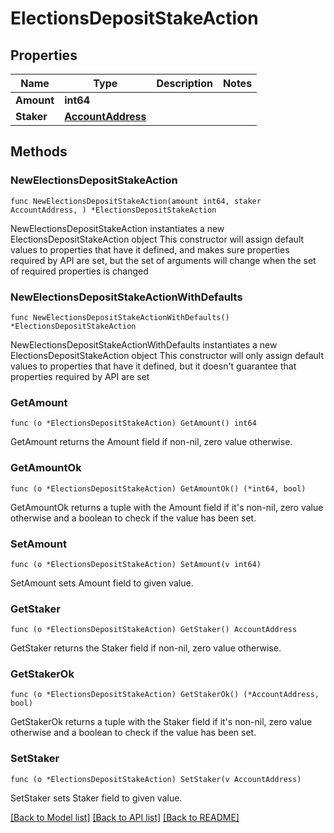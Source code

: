 # ElectionsDepositStakeAction

## Properties

Name | Type | Description | Notes
------------ | ------------- | ------------- | -------------
**Amount** | **int64** |  | 
**Staker** | [**AccountAddress**](AccountAddress.md) |  | 

## Methods

### NewElectionsDepositStakeAction

`func NewElectionsDepositStakeAction(amount int64, staker AccountAddress, ) *ElectionsDepositStakeAction`

NewElectionsDepositStakeAction instantiates a new ElectionsDepositStakeAction object
This constructor will assign default values to properties that have it defined,
and makes sure properties required by API are set, but the set of arguments
will change when the set of required properties is changed

### NewElectionsDepositStakeActionWithDefaults

`func NewElectionsDepositStakeActionWithDefaults() *ElectionsDepositStakeAction`

NewElectionsDepositStakeActionWithDefaults instantiates a new ElectionsDepositStakeAction object
This constructor will only assign default values to properties that have it defined,
but it doesn't guarantee that properties required by API are set

### GetAmount

`func (o *ElectionsDepositStakeAction) GetAmount() int64`

GetAmount returns the Amount field if non-nil, zero value otherwise.

### GetAmountOk

`func (o *ElectionsDepositStakeAction) GetAmountOk() (*int64, bool)`

GetAmountOk returns a tuple with the Amount field if it's non-nil, zero value otherwise
and a boolean to check if the value has been set.

### SetAmount

`func (o *ElectionsDepositStakeAction) SetAmount(v int64)`

SetAmount sets Amount field to given value.


### GetStaker

`func (o *ElectionsDepositStakeAction) GetStaker() AccountAddress`

GetStaker returns the Staker field if non-nil, zero value otherwise.

### GetStakerOk

`func (o *ElectionsDepositStakeAction) GetStakerOk() (*AccountAddress, bool)`

GetStakerOk returns a tuple with the Staker field if it's non-nil, zero value otherwise
and a boolean to check if the value has been set.

### SetStaker

`func (o *ElectionsDepositStakeAction) SetStaker(v AccountAddress)`

SetStaker sets Staker field to given value.



[[Back to Model list]](../README.md#documentation-for-models) [[Back to API list]](../README.md#documentation-for-api-endpoints) [[Back to README]](../README.md)


